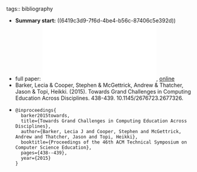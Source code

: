 tags:: bibliography

- **Summary start:** ((6419c3d9-7f6d-4be4-b56c-87406c5e392d))
- full paper: ![local copy](../assets/towards-grand-challenges-in-ce_1679410046396_0.pdf), [online](https://www.researchgate.net/profile/Lecia-Barker/publication/300918314_Towards_Grand_Challenges_in_Computing_Education_Across_Disciplines/links/63751040431b1f5300a398e0/Towards-Grand-Challenges-in-Computing-Education-Across-Disciplines.pdf)
- Barker, Lecia & Cooper, Stephen & McGettrick, Andrew & Thatcher, Jason & Topi, Heikki. (2015). Towards Grand Challenges in Computing Education Across Disciplines. 438-439. 10.1145/2676723.2677326.
- ```
  @inproceedings{
    barker2015towards,
    title={Towards Grand Challenges in Computing Education Across Disciplines},
    author={Barker, Lecia J and Cooper, Stephen and McGettrick, Andrew and Thatcher, Jason and Topi, Heikki},
    booktitle={Proceedings of the 46th ACM Technical Symposium on Computer Science Education},
    pages={438--439},
    year={2015}
  }
  ```